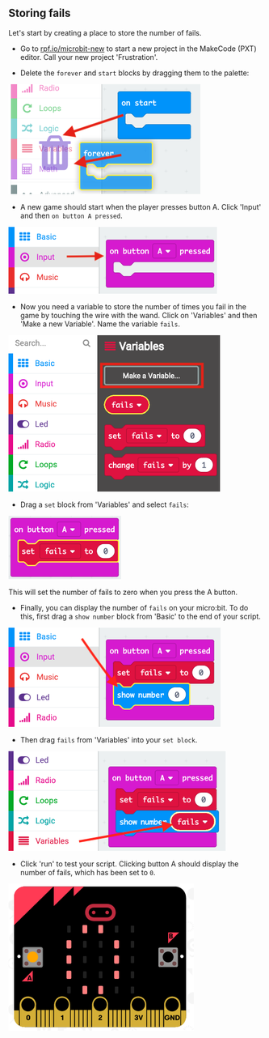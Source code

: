 ## Storing fails

Let's start by creating a place to store the number of fails.

+ Go to <a href="https://rpf.io/microbit-new" target="_blank">rpf.io/microbit-new</a> to start a new project in the MakeCode (PXT) editor. Call your new project 'Frustration'.

+ Delete the `forever` and `start` blocks by dragging them to the palette:

![skjermbilde](images/frustration-bin.png)

+ A new game should start when the player presses button A. Click 'Input' and then `on button A pressed`.

![skjermbilde](images/frustration-onPressA.png)

+ Now you need a variable to store the number of times you fail in the game by touching the wire with the wand. Click on 'Variables' and then 'Make a new Variable'. Name the variable `fails`.

![skjermbilde](images/frustration-variable.png)

+ Drag a `set` block from 'Variables' and select `fails`:

![skjermbilde](images/frustration-fails.png)

This will set the number of fails to zero when you press the A button.

+ Finally, you can display the number of `fails` on your micro:bit. To do this, first drag a `show number` block from 'Basic' to the end of your script.

![skjermbilde](images/frustration-show.png)

+ Then drag `fails` from 'Variables' into your `set block`.

![skjermbilde](images/frustration-show-fails.png)

+ Click 'run' to test your script. Clicking button A should display the number of fails, which has been set to `0`.

![skjermbilde](images/frustration-fails-test.png)